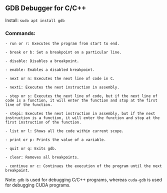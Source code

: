 ## GDB Debugger for C/C++

Install:
`sudo apt install gdb`

### Commands:


    - run or r: Executes the program from start to end.

    - break or b: Set a breakpoint on a particular line.

    - disable: Disables a breakpoint.

    - enable: Enables a disabled breakpoint.

    - next or n: Executes the next line of code in C.

    - nexti: Executes the next instruction in assembly.

    - step or s: Executes the next line of code, but if the next line of code is a function, it will enter the function and stop at the first line of the function.

    - stepi: Executes the next instruction in assembly, but if the next instruction is a function, it will enter the function and stop at the first instruction of the function.

    - list or l: Shows all the code within current scope.

    - print or p: Prints the value of a variable.

    - quit or q: Exits gdb.

    - clear: Removes all breakpoints.

    - continue or c: Continues the execution of the program until the next breakpoint.

Note: `gdb` is used for debugging C/C++ programs, whereas `cuda-gdb` is used for debugging CUDA programs.